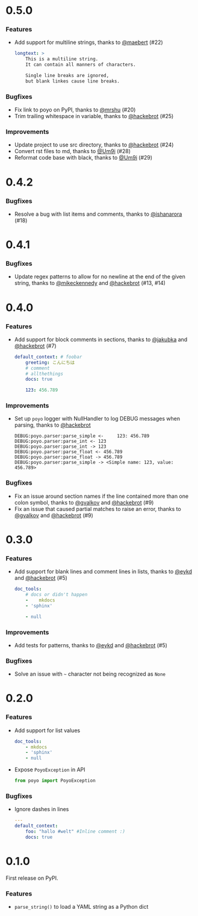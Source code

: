 # 0.5.0

### Features

* Add support for multiline strings, thanks to [@maebert][@maebert] (#22)

    ```yaml
    longtext: >
        This is a multiline string.
        It can contain all manners of characters.

        Single line breaks are ignored,
        but blank linkes cause line breaks.
    ```

### Bugfixes

* Fix link to poyo on PyPI, thanks to [@mrshu][@mrshu] (#20)
* Trim trailing whitespace in variable, thanks to [@hackebrot][@hackebrot] (#25)

### Improvements

* Update project to use src directory, thanks to [@hackebrot][@hackebrot] (#24)
* Convert rst files to md, thanks to [@Um9i][@Um9i] (#28)
* Reformat code base with black, thanks to [@Um9i][@Um9i] (#29)

[@maebert]: https://github.com/maebert
[@Um9i]: https://github.com/Um9i
[@hackebrot]: https://github.com/hackebrot
[@mrshu]: https://github.com/mrshu

# 0.4.2

### Bugfixes

* Resolve a bug with list items and comments, thanks to
  [@ishanarora][@ishanarora] (#18)

[@ishanarora]: https://github.com/ishanarora

# 0.4.1

### Bugfixes

* Update regex patterns to allow for no newline at the end of the given string,
  thanks to [@mikeckennedy][@mikeckennedy] and [@hackebrot][@hackebrot]
  (#13, #14)

[@mikeckennedy]: https://github.com/mikeckennedy

# 0.4.0

### Features

* Add support for block comments in sections, thanks to [@jakubka][@jakubka]
  and [@hackebrot][@hackebrot] (#7)

    ```yaml
    default_context: # foobar
        greeting: こんにちは
        # comment
        # allthethings
        docs: true

        123: 456.789
    ```

### Improvements

* Set up ``poyo`` logger with NullHandler to log DEBUG messages when parsing,
  thanks to [@hackebrot][@hackebrot]

    ```text
    DEBUG:poyo.parser:parse_simple <-     123: 456.789
    DEBUG:poyo.parser:parse_int <- 123
    DEBUG:poyo.parser:parse_int -> 123
    DEBUG:poyo.parser:parse_float <- 456.789
    DEBUG:poyo.parser:parse_float -> 456.789
    DEBUG:poyo.parser:parse_simple -> <Simple name: 123, value: 456.789>
    ```

### Bugfixes

* Fix an issue around section names if the line contained more than one colon
  symbol, thanks to [@gvalkov][@gvalkov] and [@hackebrot][@hackebrot] (#9)
* Fix an issue that caused partial matches to raise an error, thanks to
  [@gvalkov][@gvalkov] and [@hackebrot][@hackebrot] (#9)

[@gvalkov]: https://github.com/gvalkov
[@hackebrot]: https://github.com/hackebrot
[@jakubka]: https://github.com/jakubka


# 0.3.0

### Features

* Add support for blank lines and comment lines in lists, thanks to
  [@eykd][@eykd] and [@hackebrot][@hackebrot] (#5)

    ```yaml
    doc_tools:
        # docs or didn't happen
        -    mkdocs
        - 'sphinx'

        - null
    ```

### Improvements

* Add tests for patterns, thanks to [@eykd][@eykd] and [@hackebrot][@hackebrot]
  (#5)

### Bugfixes

* Solve an issue with ``~`` character not being recognized as ``None``

[@eykd]: https://github.com/eykd
[@hackebrot]: https://github.com/hackebrot


# 0.2.0

### Features

* Add support for list values

    ```yaml
    doc_tools:
        - mkdocs
        - 'sphinx'
        - null
    ```

* Expose ``PoyoException`` in API

    ```python
    from poyo import PoyoException
    ```

### Bugfixes

* Ignore dashes in lines

    ```yaml
    ---
    default_context:
        foo: "hallo #welt" #Inline comment :)
        docs: true
    ```

# 0.1.0

First release on PyPI.

### Features

* ``parse_string()`` to load a YAML string as a Python dict
